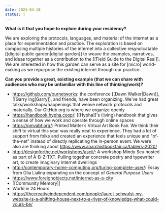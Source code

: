 ```yaml
---
date: 2021-04-18
status: 🌱
---
```

**What is it that you hope to explore during your residency?**

We are exploring the protocols, languages, and material of the internet as a place for experimentation and practice. The exploration is based on composing multiple histories of the internet into a collective resyndicatable [[digital public garden|digital garden]] to weave the examples, narratives, and ideas together as a contribution to the [[Field Guide to the Digital Real]]. We are interested in how this garden can serve as a site for [micro] world-making as we repurpose the existing internet through our practice.

**Can you provide a great, existing example (that we can share with audiences who may be unfamiliar with this line of thinking/work)?**

- <https://github.com/ournetworks>: the conference [[Dawn Walker|Dawn]], [[Garry Ing|Garry]], and friends, have been organizing. We've had great talks/workshops/happenings that weave network protocols and materially. Our GitHub org is where we organize openly
- <https://handbook.hypha.coop/>: [[Hypha]]'s (living) handbook that gives a sense of how we work and operate through online spaces
- <https://pmvabf.org/>: Printed Matter’s Virtual Art Book Fair. We think their shift to virtual this year was really neat to experience. They had a lot of support from folks and created an experience that feels unique and "of-the-net" instead of directly replicating the in-person event. We were also are thinking about <https://www.anarchistbookfair.ca/tablers-2020/>
- <http://designforthe.net/workshops/ascii/>: A workshop Mindy Seu hosted as part of A-B-Z-TXT. Pulling together concrete poetry and typewriter art, to create imaginary internet dwellings
- <http://contemporary-home-computing.org/turing-complete-user/>: Essay from Olia Lialina expanding on the concept of _General Purpose Users_
- <https://www.foreignobjects.net/internet-as-a-city>
- [[Community Memory]]
- World in 24 Hours
- <https://thecreativeindependent.com/people/laurel-schwulst-my-website-is-a-shifting-house-next-to-a-river-of-knowledge-what-could-yours-be/>
